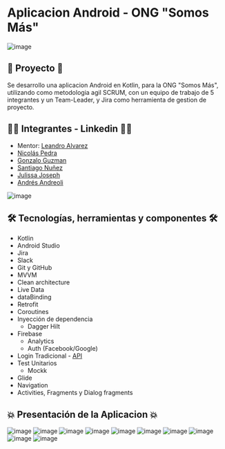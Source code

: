 # **Aplicacion Android - ONG "Somos Más"**
![image](https://user-images.githubusercontent.com/55109470/187046348-e93f11b6-bbc4-466a-bf2d-6d624a767224.png)

## 📱 **Proyecto** 📱 
Se desarrollo una aplicacion Android en Kotlin, para la ONG "Somos Más", utilizando como metodologia agil SCRUM, con un equipo de trabajo de 5 integrantes y un Team-Leader, y Jira como herramienta de gestion de proyecto.

## 🙋‍♂️ **Integrantes - Linkedin** 🙋‍♀️
 - Mentor: [Leandro Alvarez](https://www.linkedin.com/in/leandro-alvarez/)
 - [Nicolás Pedra](https://www.linkedin.com/in/pedranicolas/)
 - [Gonzalo Guzman](https://www.linkedin.com/in/gonzalo-guzman/) 
 - [Santiago Nuñez](https://www.linkedin.com/in/nsantiago92/) 
 - [Julissa Joseph](https://www.linkedin.com/in/julissa-joseph-447503182/) 
 - [Andrés Andreoli](https://www.linkedin.com/in/andres-andreoli/) 
 
 ![image](https://user-images.githubusercontent.com/55109470/187045998-2c3bfdd8-69cf-408d-a942-03450e5c9051.png)

## 🛠️ **Tecnologías, herramientas y componentes** 🛠️
 - Kotlin
 - Android Studio
 - Jira
 - Slack
 - Git y GitHub
 - MVVM 
 - Clean architecture
 - Live Data
 - dataBinding
 - Retrofit
 - Coroutines
 - Inyección de dependencia 
    - Dagger Hilt
 - Firebase 
    - Analytics
    - Auth (Facebook/Google)
 - Login Tradicional - [API](https://ongapi.alkemy.org/)
 - Test Unitarios 
    - Mockk
 - Glide
 - Navigation
 - Activities, Fragments y Dialog fragments
 
 ## 💥 **Presentación de la Aplicacion** 💥
![image](https://user-images.githubusercontent.com/55109470/187044854-0a5e2190-800d-4911-951d-7c6d0357251e.png)
![image](https://user-images.githubusercontent.com/55109470/187044886-6fd27170-3c1a-48aa-86b0-8256b8a9032b.png)
![image](https://user-images.githubusercontent.com/55109470/187044912-ddc3ca2b-832a-42f1-87e4-7eec888c299c.png)
![image](https://user-images.githubusercontent.com/55109470/187044920-39417601-d843-4b33-adf6-efbf82dba5ec.png)
![image](https://user-images.githubusercontent.com/55109470/187044935-95309aa2-5d0a-4bcb-a338-504f2a19dd88.png)
![image](https://user-images.githubusercontent.com/55109470/187045255-8fe63d39-cd74-41d7-a5af-30429c83ad27.png)
![image](https://user-images.githubusercontent.com/55109470/187045267-dc39cc86-935d-4f51-a670-d2d6bde0bc5a.png)
![image](https://user-images.githubusercontent.com/55109470/187045368-b1b7fafa-7ceb-4acc-81d9-7d89bc9cc84b.png)
![image](https://user-images.githubusercontent.com/55109470/187045392-8db8a52e-1d1d-4550-8e10-a809c5d70e71.png)
![image](https://user-images.githubusercontent.com/55109470/187045402-3e1e93a8-bdf6-4cd4-bc5e-62446a2ce6ab.png)



